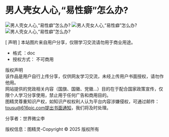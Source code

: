 # 男人壳女人心,“易性癖”怎么办?

![男人壳女人心,“易性癖”怎么办?](//pic.616pic.com/word_preview/00/47/13/pkhZOZIL9Q62904796501ba.jpg-0.jpg!/fw/800/quality/90/unsharp/true/compress/true?) 
![男人壳女人心,“易性癖”怎么办?](//pic.616pic.com/word_preview/00/47/13/pkhZOZIL9Q62904796501ba.jpg-1.jpg!/fw/800/quality/90/unsharp/true/compress/true?) 
![男人壳女人心,“易性癖”怎么办?](http://static.616pic.com/img/load.png)

\[ 声明 \] 本站图片来自用户分享，仅限学习交流请勿用于商业用途。

- 格式 ：doc  
- 授权方式： 不可商用 

版权声明  
该作品是用户自行上传分享，仅供网友学习交流，未经上传用户书面授权，请勿作他用。  
网站提供的党政相关内容（国旗、国徽、党徽...）目的在于配合国家政策宣传，仅限个人学习分享使用，禁止用于任何广告和商用目的。  
图精灵尊重知识产权，如知识产权权利人认为平台内容涉嫌侵权，可通过邮件：tousu@616pic.com提出书面通知，我们将及时处理。

分享者：世界微尘李 

版权信息：图精灵-Copyright © 2025 版权所有
<!-- tcd_original_link https://616pic.com/sucai/1m7a5d793.html -->
